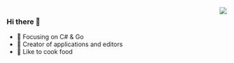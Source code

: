 <img align="right" src="https://github-readme-stats.vercel.app/api?username=Noisrev&show_icons=true&icon_color=388BFD&text_color=718096&bg_color=FFFFFF00&border_color=484F5845&hide_title=true" />

### Hi there 👋

- 📕 Focusing on C# & Go
- 🔨 Creator of applications and editors
- 🍖 Like to cook food
